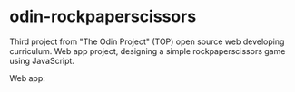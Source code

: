 # odin-rockpaperscissors

Third project from "The Odin Project" (TOP) open source web developing curriculum. Web app project, designing a simple rockpaperscissors game using JavaScript. 

Web app:
